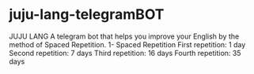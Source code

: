 # juju-lang-telegramBOT
JUJU LANG A telegram bot that helps you improve your English by the method of Spaced Repetition. 1- Spaced Repetition First repetition: 1 day Second repetition: 7 days Third repetition: 16 days Fourth repetition: 35 days
